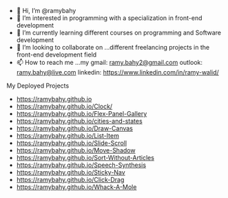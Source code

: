 - 👋 Hi, I’m @ramybahy
- 👀 I’m interested in programming with a specialization in front-end development
- 🌱 I’m currently learning different courses on programming and Software development
- 💞️ I’m looking to collaborate on ...different freelancing projects in the front-end development field
- 📫 How to reach me ...my gmail: ramy.bahy2@gmail.com
outlook: ramy.bahy@live.com
linkedin: https://www.linkedin.com/in/ramy-walid/

<!---
ramybahy/ramybahy is a ✨ special ✨ repository because its `README.md` (this file) appears on your GitHub profile.
You can click the Preview link to take a look at your changes.
--->

My Deployed Projects
- https://ramybahy.github.io
- https://ramybahy.github.io/Clock/
- https://ramybahy.github.io/Flex-Panel-Gallery
- https://ramybahy.github.io/cities-and-states
- https://ramybahy.github.io/Draw-Canvas
- https://ramybahy.github.io/List-Item
- https://ramybahy.github.io/Slide-Scroll
- https://ramybahy.github.io/Move-Shadow
- https://ramybahy.github.io/Sort-Without-Articles
- https://ramybahy.github.io/Speech-Synthesis
- https://ramybahy.github.io/Sticky-Nav
- https://ramybahy.github.io/Click-Drag
- https://ramybahy.github.io/Whack-A-Mole
